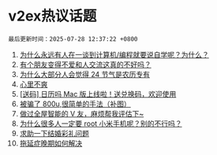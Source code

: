 # v2ex热议话题

`最后更新时间：2025-07-28 12:37:22 +0800`

1. [为什么永远有人在一谈到计算机/编程就要说自学呢？为什么？](https://www.v2ex.com/t/1148028)
1. [有个朋友变得不爱和人交流这真的不好吗？](https://www.v2ex.com/t/1148055)
1. [为什么大部分人会觉得 24 节气是农历专有](https://www.v2ex.com/t/1148014)
1. [心里不爽](https://www.v2ex.com/t/1148093)
1. [[送码] 日历吗 Mac 版上线啦！送兑换码，欢迎使用](https://www.v2ex.com/t/1148006)
1. [被骗了 800u,很简单的手法（补图）](https://www.v2ex.com/t/1147979)
1. [做过全屋智能的 V 友，麻烦帮我评估下~](https://www.v2ex.com/t/1147992)
1. [为什么很多人一定要 root 小米手机呢？别的不行吗？](https://www.v2ex.com/t/1148148)
1. [求助一下结婚彩礼问题](https://www.v2ex.com/t/1148155)
1. [拖延症晚期如何解决](https://www.v2ex.com/t/1148051)

